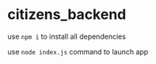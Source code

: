 ﻿# citizens_backend

use `npm i` to install all dependencies

use `node index.js` command to launch app
